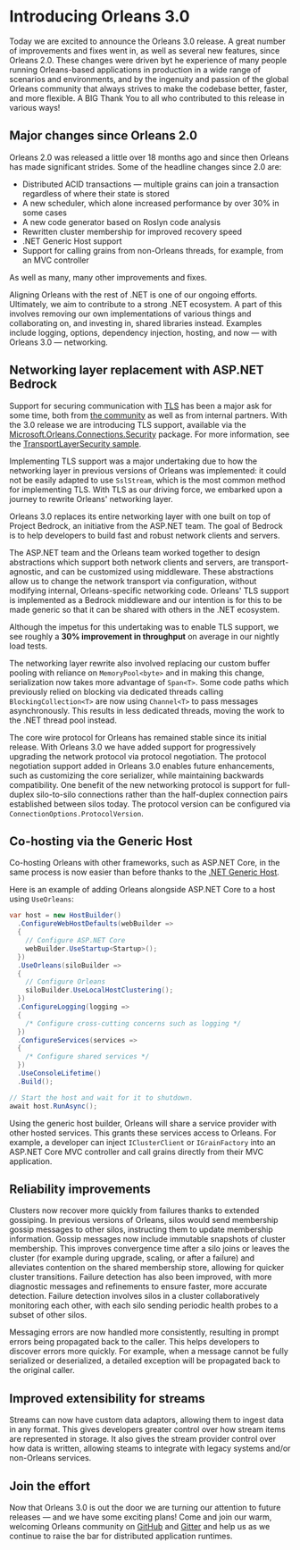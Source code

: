 # Introducing Orleans 3.0

Today we are excited to announce the Orleans 3.0 release. A great number of improvements and fixes went in, as well as several new features, since Orleans 2.0. These changes were driven byt he experience of many people running Orleans-based applications in production in a wide range of scenarios and environments, and by the ingenuity and passion of the global Orleans community that always strives to make the codebase better, faster, and more flexible. A BIG Thank You to all who contributed to this release in various ways!

## Major changes since Orleans 2.0

Orleans 2.0 was released a little over 18 months ago and since then Orleans has made significant strides. Some of the headline changes since 2.0 are:

* Distributed ACID transactions — multiple grains can join a transaction regardless of where their state is stored
* A new scheduler, which alone increased performance by over 30% in some cases
* A new code generator based on Roslyn code analysis
* Rewritten cluster membership for improved recovery speed
* .NET Generic Host support
* Support for calling grains from non-Orleans threads, for example, from an MVC controller

As well as many, many other improvements and fixes.

Aligning Orleans with the rest of .NET is one of our ongoing efforts. Ultimately, we aim to contribute to a strong .NET ecosystem. A part of this involves removing our own implementations of various things and collaborating on, and investing in, shared libraries instead. Examples include logging, options, dependency injection, hosting, and now — with Orleans 3.0 — networking.

## Networking layer replacement with ASP.NET Bedrock

Support for securing communication with [TLS](https://en.wikipedia.org/wiki/Transport_Layer_Security) has been a major ask for some time, both from [the community](https://github.com/dotnet/orleans/issues/828) as well as from internal partners. With the 3.0 release we are introducing TLS support, available via the [Microsoft.Orleans.Connections.Security](https://www.nuget.org/packages/Microsoft.Orleans.Connections.Security) package. For more information, see the [TransportLayerSecurity sample](https://github.com/dotnet/orleans/tree/master/Samples/3.0/TransportLayerSecurity).

Implementing TLS support was a major undertaking due to how the networking layer in previous versions of Orleans was implemented: it could not be easily adapted to use `SslStream`, which is the most common method for implementing TLS. With TLS as our driving force, we embarked upon a journey to rewrite Orleans' networking layer.

Orleans 3.0 replaces its entire networking layer with one built on top of Project Bedrock, an initiative from the ASP.NET team. The goal of Bedrock is to help developers to build fast and robust network clients and servers.

The ASP.NET team and the Orleans team worked together to design abstractions which support both network clients and servers, are transport-agnostic, and can be customized using middleware. These abstractions allow us to change the network transport via configuration, without modifying internal, Orleans-specific networking code. Orleans' TLS support is implemented as a Bedrock middleware and our intention is for this to be made generic so that it can be shared with others in the .NET ecosystem.

Although the impetus for this undertaking was to enable TLS support, we see roughly a **30% improvement in throughput** on average in our nightly load tests.

The networking layer rewrite also involved replacing our custom buffer pooling with reliance on `MemoryPool<byte>` and in making this change, serialization now takes more advantage of `Span<T>`. Some code paths which previously relied on blocking via dedicated threads calling `BlockingCollection<T>` are now using `Channel<T>` to pass messages asynchronously. This results in less dedicated threads, moving the work to the .NET thread pool instead.

The core wire protocol for Orleans has remained stable since its initial release. With Orleans 3.0 we have added support for progressively upgrading the network protocol via protocol negotiation. The protocol negotiation support added in Orleans 3.0 enables future enhancements, such as customizing the core serializer, while maintaining backwards compatibility. One benefit of the new networking protocol is support for full-duplex silo-to-silo connections rather than the half-duplex connection pairs established between silos today. The protocol version can be configured via `ConnectionOptions.ProtocolVersion`.

## Co-hosting via the Generic Host

Co-hosting Orleans with other frameworks, such as ASP.NET Core, in the same process is now easier than before thanks to the [.NET Generic Host](https://docs.microsoft.com/en-us/aspnet/core/fundamentals/host/generic-host?view=aspnetcore-3.0).

Here is an example of adding Orleans alongside ASP.NET Core to a host using `UseOrleans`:

``` csharp
var host = new HostBuilder()
  .ConfigureWebHostDefaults(webBuilder =>
  {
    // Configure ASP.NET Core
    webBuilder.UseStartup<Startup>();
  })
  .UseOrleans(siloBuilder =>
  {
    // Configure Orleans
    siloBuilder.UseLocalHostClustering();
  })
  .ConfigureLogging(logging =>
  {
    /* Configure cross-cutting concerns such as logging */
  })
  .ConfigureServices(services =>
  {
    /* Configure shared services */
  })
  .UseConsoleLifetime()
  .Build();

// Start the host and wait for it to shutdown.
await host.RunAsync();
```

Using the generic host builder, Orleans will share a service provider with other hosted services. This grants these services access to Orleans. For example, a developer can inject `IClusterClient` or `IGrainFactory` into an ASP.NET Core MVC controller and call grains directly from their MVC application.

## Reliability improvements

Clusters now recover more quickly from failures thanks to extended gossiping. In previous versions of Orleans, silos would send membership gossip messages to other silos, instructing them to update membership information. Gossip messages now include immutable snapshots of cluster membership. This improves convergence time after a silo joins or leaves the cluster (for example during upgrade, scaling, or after a failure) and alleviates contention on the shared membership store, allowing for quicker cluster transitions. Failure detection has also been improved, with more diagnostic messages and refinements to ensure faster, more accurate detection. Failure detection involves silos in a cluster collaboratively monitoring each other, with each silo sending periodic health probes to a subset of other silos.

Messaging errors are now handled more consistently, resulting in prompt errors being propagated back to the caller. This helps developers to discover errors more quickly. For example, when a message cannot be fully serialized or deserialized, a detailed exception will be propagated back to the original caller.

## Improved extensibility for streams

Streams can now have custom data adaptors, allowing them to ingest data in any format. This gives developers greater control over how stream items are represented in storage. It also gives the stream provider control over how data is written, allowing steams to integrate with legacy systems and/or non-Orleans services.

## Join the effort

Now that Orleans 3.0 is out the door we are turning our attention to future releases — and we have some exciting plans! Come and join our warm, welcoming Orleans community on [GitHub](https://github.com/dotnet/orleans) and [Gitter](https://gitter.im/dotnet/orleans) and help us as we continue to raise the bar for distributed application runtimes.
